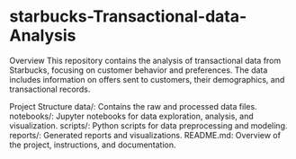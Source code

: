 # starbucks-Transactional-data-Analysis
Overview
This repository contains the analysis of transactional data from Starbucks, focusing on customer behavior and preferences. The data includes information on offers sent to customers, their demographics, and transactional records.

Project Structure
data/: Contains the raw and processed data files.
notebooks/: Jupyter notebooks for data exploration, analysis, and visualization.
scripts/: Python scripts for data preprocessing and modeling.
reports/: Generated reports and visualizations.
README.md: Overview of the project, instructions, and documentation.
